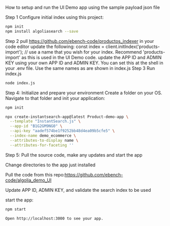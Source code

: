 How to setup and run the UI Demo app using the sample payload json file


Step 1
Configure initial index using this project: 
```sh
npm init
npm install algoliasearch --save
```
Step 2
pull https://github.com/ebench-code/productos_indexer
in your code editor update the following:
const index = client.initIndex('products-import'); // use a name that you wish for your index. Recommend 'products-import' as this is used in the UI Demo code.
update the APP ID and ADMIN KEY using your own APP ID and ADMIN KEY. You can set this at the shell in your .env file. Use the same names as are shown in index.js
Step 3
Run index.js
```sh
node index.js
```
Step 4: Initialize and prepare your environment
Create a folder on your OS. Navigate to that folder and init your application:
```sh
npm init
```
```sh
npx create-instantsearch-app@latest Product-demo-app \
  --template "InstantSearch.js" \
  --app-id "B1G2GM9NG0" \
  --api-key "aadef574be1f9252bb48d4ea09b5cfe5" \
  --index-name demo_ecommerce \
  --attributes-to-display name \
  --attributes-for-faceting ''
```
Step 5: Pull the source code, make any updates and start the app

Change directories to the app just installed

Pull the code from this repo:https://github.com/ebench-code/algolia_demo_UI

Update APP ID, ADMIN KEY, and validate the search index to be used

start the app:

```sh
npm start

Open http://localhost:3000 to see your app.
